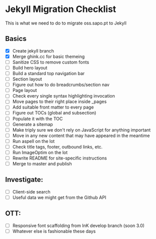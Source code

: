 # Jekyll Migration Checklist

This is what we need to do to migrate oss.sapo.pt to Jekyll

## Basics

- [x] Create jekyll branch
- [x] Merge ghink.cc for basic themeing
- [ ] Sanitize CSS to remove custom fonts
- [ ] Build hero layout
- [ ] Build a standard top navigation bar
- [ ] Section layout 
- [ ] Figure out how to do breadcrumbs/section nav
- [ ] Page layout
- [ ] Check every single syntax highlighting invocation
- [ ] Move pages to their right place inside _pages
- [ ] Add suitable front matter to every page
- [ ] Figure out TOCs (global and subsection)
- [ ] Populate it with the TOC
- [ ] Generate a sitemap
- [ ] Make triply sure we don't rely on JavaScript for anything important
- [ ] Move in any new content that may have appeared in the meantime
- [ ] Run aspell on the lot
- [ ] Check title tags, footer, outbound links, etc.
- [ ] Run ImageOptim on the lot
- [ ] Rewrite README for site-specific instructions
- [ ] Merge to master and publish

## Investigate:

- [ ] Client-side search
- [ ] Useful data we might get from the Github API

## OTT:

- [ ] Responsive font scaffolding from InK develop branch (soon 3.0)
- [ ] Whatever else is fashionable these days
